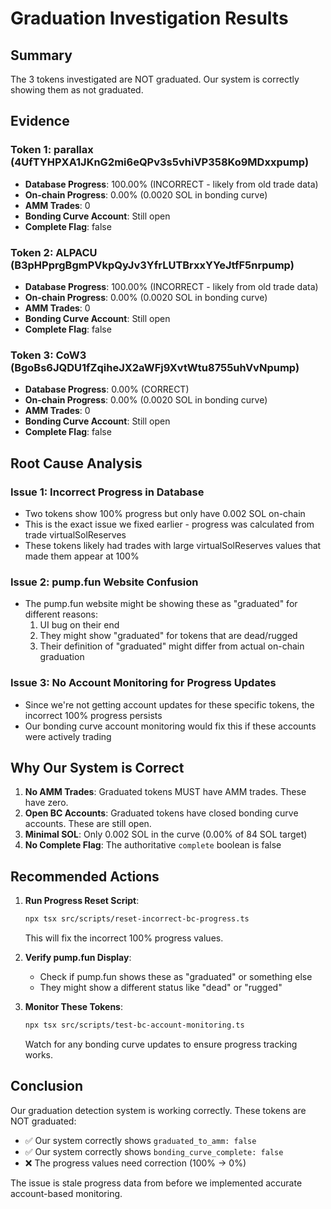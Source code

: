 # Graduation Investigation Results

## Summary
The 3 tokens investigated are NOT graduated. Our system is correctly showing them as not graduated.

## Evidence

### Token 1: parallax (4UfTYHPXA1JKnG2mi6eQPv3s5vhiVP358Ko9MDxxpump)
- **Database Progress**: 100.00% (INCORRECT - likely from old trade data)
- **On-chain Progress**: 0.00% (0.0020 SOL in bonding curve)
- **AMM Trades**: 0
- **Bonding Curve Account**: Still open
- **Complete Flag**: false

### Token 2: ALPACU (B3pHPprgBgmPVkpQyJv3YfrLUTBrxxYYeJtfF5nrpump)
- **Database Progress**: 100.00% (INCORRECT - likely from old trade data)
- **On-chain Progress**: 0.00% (0.0020 SOL in bonding curve)
- **AMM Trades**: 0
- **Bonding Curve Account**: Still open
- **Complete Flag**: false

### Token 3: CoW3 (BgoBs6JQDU1fZqiheJX2aWFj9XvtWtu8755uhVvNpump)
- **Database Progress**: 0.00% (CORRECT)
- **On-chain Progress**: 0.00% (0.0020 SOL in bonding curve)
- **AMM Trades**: 0
- **Bonding Curve Account**: Still open
- **Complete Flag**: false

## Root Cause Analysis

### Issue 1: Incorrect Progress in Database
- Two tokens show 100% progress but only have 0.002 SOL on-chain
- This is the exact issue we fixed earlier - progress was calculated from trade virtualSolReserves
- These tokens likely had trades with large virtualSolReserves values that made them appear at 100%

### Issue 2: pump.fun Website Confusion
- The pump.fun website might be showing these as "graduated" for different reasons:
  1. UI bug on their end
  2. They might show "graduated" for tokens that are dead/rugged
  3. Their definition of "graduated" might differ from actual on-chain graduation

### Issue 3: No Account Monitoring for Progress Updates
- Since we're not getting account updates for these specific tokens, the incorrect 100% progress persists
- Our bonding curve account monitoring would fix this if these accounts were actively trading

## Why Our System is Correct

1. **No AMM Trades**: Graduated tokens MUST have AMM trades. These have zero.
2. **Open BC Accounts**: Graduated tokens have closed bonding curve accounts. These are still open.
3. **Minimal SOL**: Only 0.002 SOL in the curve (0.00% of 84 SOL target)
4. **No Complete Flag**: The authoritative `complete` boolean is false

## Recommended Actions

1. **Run Progress Reset Script**:
   ```bash
   npx tsx src/scripts/reset-incorrect-bc-progress.ts
   ```
   This will fix the incorrect 100% progress values.

2. **Verify pump.fun Display**:
   - Check if pump.fun shows these as "graduated" or something else
   - They might show a different status like "dead" or "rugged"

3. **Monitor These Tokens**:
   ```bash
   npx tsx src/scripts/test-bc-account-monitoring.ts
   ```
   Watch for any bonding curve updates to ensure progress tracking works.

## Conclusion

Our graduation detection system is working correctly. These tokens are NOT graduated:
- ✅ Our system correctly shows `graduated_to_amm: false`
- ✅ Our system correctly shows `bonding_curve_complete: false`
- ❌ The progress values need correction (100% → 0%)

The issue is stale progress data from before we implemented accurate account-based monitoring.